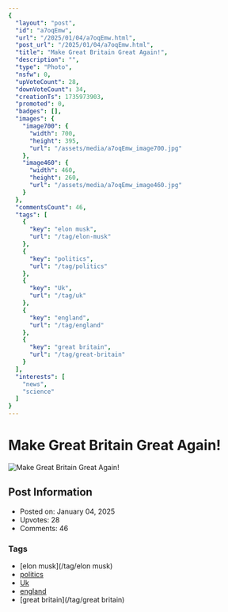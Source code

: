```yaml
---
{
  "layout": "post",
  "id": "a7oqEmw",
  "url": "/2025/01/04/a7oqEmw.html",
  "post_url": "/2025/01/04/a7oqEmw.html",
  "title": "Make Great Britain Great Again!",
  "description": "",
  "type": "Photo",
  "nsfw": 0,
  "upVoteCount": 28,
  "downVoteCount": 34,
  "creationTs": 1735973903,
  "promoted": 0,
  "badges": [],
  "images": {
    "image700": {
      "width": 700,
      "height": 395,
      "url": "/assets/media/a7oqEmw_image700.jpg"
    },
    "image460": {
      "width": 460,
      "height": 260,
      "url": "/assets/media/a7oqEmw_image460.jpg"
    }
  },
  "commentsCount": 46,
  "tags": [
    {
      "key": "elon musk",
      "url": "/tag/elon-musk"
    },
    {
      "key": "politics",
      "url": "/tag/politics"
    },
    {
      "key": "Uk",
      "url": "/tag/uk"
    },
    {
      "key": "england",
      "url": "/tag/england"
    },
    {
      "key": "great britain",
      "url": "/tag/great-britain"
    }
  ],
  "interests": [
    "news",
    "science"
  ]
}
---
```


# Make Great Britain Great Again!

![Make Great Britain Great Again!](/assets/media/a7oqEmw_image700.jpg)

## Post Information

- Posted on: January 04, 2025
- Upvotes: 28
- Comments: 46

### Tags

- [elon musk](/tag/elon musk)
- [politics](/tag/politics)
- [Uk](/tag/Uk)
- [england](/tag/england)
- [great britain](/tag/great britain)
